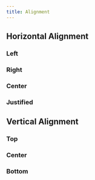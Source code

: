 ```yaml
---
title: Alignment
---
```


## Horizontal Alignment

### Left

<DarumaPlayer src='https://raw.githubusercontent.com/verygoodgraphics/resource/main/feature/text__daruma/text__horizontal_alignment__left.daruma' />

### Right

<DarumaPlayer src='https://raw.githubusercontent.com/verygoodgraphics/resource/main/feature/text__daruma/text__horizontal_alignment__right.daruma' />

### Center

<DarumaPlayer src='https://raw.githubusercontent.com/verygoodgraphics/resource/main/feature/text__daruma/text__horizontal_alignment__center.daruma' />

### Justified

<DarumaPlayer src='https://raw.githubusercontent.com/verygoodgraphics/resource/main/feature/text__daruma/text__horizontal_alignment__justified.daruma' />

## Vertical Alignment

### Top

<DarumaPlayer src='https://raw.githubusercontent.com/verygoodgraphics/resource/main/feature/text__daruma/text__vertical_alignment__top.daruma' />

### Center

<DarumaPlayer src='https://raw.githubusercontent.com/verygoodgraphics/resource/main/feature/text__daruma/text__vertical_alignment__center.daruma' />

### Bottom

<DarumaPlayer src='https://raw.githubusercontent.com/verygoodgraphics/resource/main/feature/text__daruma/text__vertical_alignment__bottom.daruma' />
